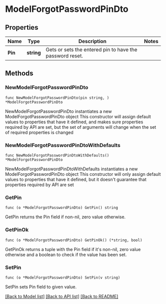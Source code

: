 # ModelForgotPasswordPinDto

## Properties

Name | Type | Description | Notes
------------ | ------------- | ------------- | -------------
**Pin** | **string** | Gets or sets the entered pin to have the password reset. | 

## Methods

### NewModelForgotPasswordPinDto

`func NewModelForgotPasswordPinDto(pin string, ) *ModelForgotPasswordPinDto`

NewModelForgotPasswordPinDto instantiates a new ModelForgotPasswordPinDto object
This constructor will assign default values to properties that have it defined,
and makes sure properties required by API are set, but the set of arguments
will change when the set of required properties is changed

### NewModelForgotPasswordPinDtoWithDefaults

`func NewModelForgotPasswordPinDtoWithDefaults() *ModelForgotPasswordPinDto`

NewModelForgotPasswordPinDtoWithDefaults instantiates a new ModelForgotPasswordPinDto object
This constructor will only assign default values to properties that have it defined,
but it doesn't guarantee that properties required by API are set

### GetPin

`func (o *ModelForgotPasswordPinDto) GetPin() string`

GetPin returns the Pin field if non-nil, zero value otherwise.

### GetPinOk

`func (o *ModelForgotPasswordPinDto) GetPinOk() (*string, bool)`

GetPinOk returns a tuple with the Pin field if it's non-nil, zero value otherwise
and a boolean to check if the value has been set.

### SetPin

`func (o *ModelForgotPasswordPinDto) SetPin(v string)`

SetPin sets Pin field to given value.



[[Back to Model list]](../README.md#documentation-for-models) [[Back to API list]](../README.md#documentation-for-api-endpoints) [[Back to README]](../README.md)



